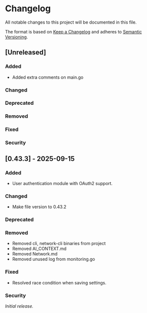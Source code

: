 # Changelog

All notable changes to this project will be documented in this file.

The format is based on [Keep a Changelog][keepachangelog] and adheres to [Semantic Versioning][semver].

## [Unreleased]

### Added
- Added extra comments on main.go

### Changed

### Deprecated

### Removed

### Fixed

### Security

## [0.43.3] - 2025-09-15

### Added
- User authentication module with OAuth2 support.

### Changed
- Make file version to 0.43.2

### Deprecated

### Removed
- Removed cli, network-cli binaries from project
- Removed AI_CONTEXT.md
- Removed Network.md
- Removed unused log from monitoring.go

### Fixed
- Resolved race condition when saving settings.

### Security

_Initial release._

[keepachangelog]: https://keepachangelog.com/en/1.1.0/
[semver]: https://semver.org/spec/v2.0.0.html
